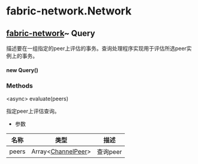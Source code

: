 # fabric-network.Network

## [fabric-network](https://hyperledger.github.io/fabric-sdk-node/release-1.4/module-fabric-network.html)~ Query

描述要在一组指定的peer上评估的事务。查询处理程序实现用于评估所选peer实例上的事务。

#### new Query()

### Methods

&lt;async&gt; evaluate(peers)

指定peer上评估查询。

- 参数

| 名称  | 类型                                                         | 描述     |
| ----- | ------------------------------------------------------------ | -------- |
| peers | Array&lt;[ChannelPeer](https://hyperledger.github.io/fabric-sdk-node/release-1.4/ChannelPeer.html)&gt; | 查询peer |